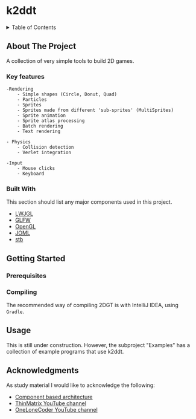 # k2ddt

<!-- TABLE OF CONTENTS -->
<details>
  <summary>Table of Contents</summary>
  <ol>
    <li>
      <a href="#about-the-project">About The Project</a>
      <ul>
        <li><a href="#built-with">Built With</a></li>
      </ul>
    </li>
    <li>
      <a href="#getting-started">Getting Started</a>
      <ul>
        <li><a href="#prerequisites">Prerequisites</a></li>
        <li><a href="#installation">Installation</a></li>
      </ul>
    </li>
    <li><a href="#usage">Usage</a></li>
    <li><a href="#acknowledgments">Acknowledgments</a></li>
  </ol>
</details>

<!-- ABOUT THE PROJECT -->
## About The Project

A collection of very simple tools to build 2D games.

### Key features

```
-Rendering
	- Simple shapes (Circle, Donut, Quad)
	- Particles
	- Sprites
	- Sprites made from different 'sub-sprites' (MultiSprites)
	- Sprite animation
	- Sprite atlas processing
	- Batch rendering
	- Text rendering
	
- Physics
    - Collision detection
    - Verlet integration
	
-Input
	- Mouse clicks
	- Keyboard
```


### Built With

This section should list any major components used in this project.

* [LWJGL](https://www.lwjgl.org/)
* [GLFW](https://www.glfw.org/)
* [OpenGL](https://www.opengl.org/)
* [JOML](https://joml-ci.github.io/JOML/)
* [stb](https://github.com/nothings/stb)

<!-- GETTING STARTED -->
## Getting Started
### Prerequisites

<!-- TODO -->

### Compiling

The recommended way of compiling 2DGT is with IntelliJ IDEA, using `Gradle`.

<!-- TODO -->

<!-- USAGE EXAMPLES -->
## Usage

This is still under construction.
However, the subproject "Examples" has a collection of example programs that use k2ddt.

<!-- ACKNOWLEDGMENTS -->
## Acknowledgments

As study material I would like to acknowledge the following:

* [Component based architecture](https://gameprogrammingpatterns.com/component.html)
* [ThinMatrix YouTube channel](https://www.youtube.com/channel/UCUkRj4qoT1bsWpE_C8lZYoQ)
* [OneLoneCoder YouTube channel](https://www.youtube.com/c/javidx9)

